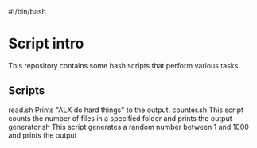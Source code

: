 #!/bin/bash
# Script intro

This repository contains some bash scripts that perform various tasks.

## Scripts

read.sh Prints "ALX do hard things" to the output.
counter.sh This script counts the number of files in a specified folder and prints the output
generator.sh This script generates a random number between 1 and 1000 and prints the output
